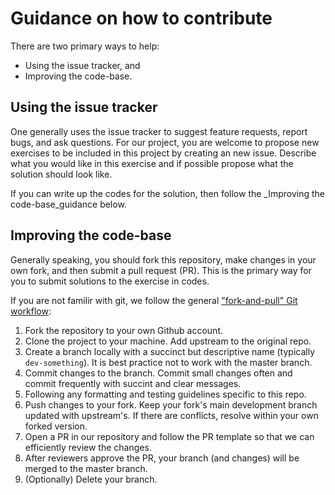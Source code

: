 # Guidance on how to contribute

There are two primary ways to help:
 - Using the issue tracker, and
 - Improving the code-base.


## Using the issue tracker

One generally uses the issue tracker to suggest feature requests, report bugs, and ask questions.
For our project, you are welcome to propose new exercises to be included in this project by creating an new issue.
Describe what you would like in this exercise and if possible propose what the solution should look like.

If you can write up the codes for the solution, then follow the _Improving the code-base_guidance below.


## Improving the code-base

Generally speaking, you should fork this repository, make changes in your own fork, and then submit a pull request (PR). 
This is the primary way for you to submit solutions to the exercise in codes. 

If you are not familir with git, we follow the general ["fork-and-pull" Git workflow](https://github.com/susam/gitpr):

1. Fork the repository to your own Github account.
2. Clone the project to your machine. Add upstream to the original repo.
3. Create a branch locally with a succinct but descriptive name (typically `dev-something`). It is best practice not to work with the master branch.
4. Commit changes to the branch. Commit small changes often and commit frequently with succint and clear messages.
5. Following any formatting and testing guidelines specific to this repo.
6. Push changes to your fork. Keep your fork's main development branch updated with upstream's. If there are conflicts, resolve within your own forked version.
7. Open a PR in our repository and follow the PR template so that we can efficiently review the changes.
8. After reviewers approve the PR, your branch (and changes) will be merged to the master branch.
9. (Optionally) Delete your branch.


